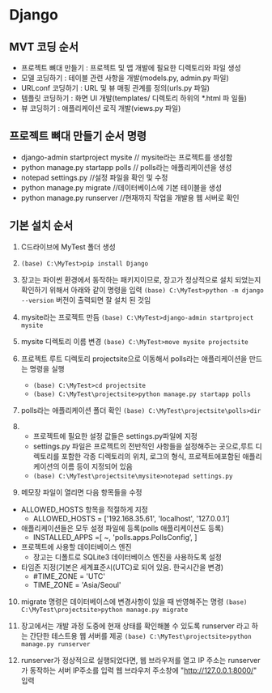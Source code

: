# Django
## MVT 코딩 순서
- 프로젝트 뼈대 만들기 : 프로젝트 및 앱 개발에 필요한 디렉토리와 파일
생성
- 모델 코딩하기 : 테이블 관련 사항을 개발(models.py, admin.py 파일)
- URLconf 코딩하기 : URL 및 뷰 매핑 관계를 정의(urls.py 파일)
- 템플릿 코딩하기 : 화면 UI 개발(templates/ 디렉토리 하위의 *.html 파
일들)
- 뷰 코딩하기 : 애플리케이션 로직 개발(views.py 파일)

## 프로젝트 뼈대 만들기 순서 명령
- django-admin startproject mysite // mysite라는 프로젝트를 생성함
- python manage.py startapp polls // polls라는 애플리케이션을 생성
- notepad settings.py //설정 파일을 확인 및 수정
- python manage.py migrate //데이터베이스에 기본 테이블을 생성
- python manage.py runserver //현재까지 작업을 개발용 웹 서버로
확인

## 기본 설치 순서

1. C드라이브에 MyTest 폴더 생성

2. `(base) C:\MyTest>pip install Django`

3. 장고는 파이썬 환경에서 동작하는 패키지이므로, 장고가 정상적으로 설치
되었는지 확인하기 위해서 아래와 같이 명령을 입력
`(base) C:\MyTest>python -m django --version`
버전이 출력되면 잘 설치 된 것임

4. mysite라는 프로젝트 만듬
`(base) C:\MyTest>django-admin startproject mysite`

5. mysite 디렉토리 이름 변경
`(base) C:\MyTest>move mysite projectsite`

6. 프로젝트 루트 디렉토리 projectsite으로 이동해서 polls라는 애플리케이션을 만드는 명령을 실행
   - `(base) C:\MyTest>cd projectsite`
   - `(base) C:\MyTest\projectsite>python manage.py startapp polls`

7. polls라는 애플리케이션 폴더 확인
`(base) C:\MyTest\projectsite\polls>dir`

8. 
   - 프로젝트에 필요한 설정 값들은 settings.py파일에 지정
   - settings.py 파일은 프로젝트의 전반적인 사항들을 설정해주는 곳으로,루트 디렉토리를 포함한 각종 디렉토리의 위치, 로그의 형식, 프로젝트에포함된 애플리케이션의 이름 등이 지정되어 있음
   - `(base) C:\MyTest\projectsite\mysite>notepad settings.py`

9. 메모장 파일이 열리면 다음 항목들을 수정
- ALLOWED_HOSTS 항목을 적절하게 지정
    - ALLOWED_HOSTS = ['192.168.35.61', 'localhost', '127.0.0.1’]
- 애플리케이션들은 모두 설정 파일에 등록(polls 애플리케이션도 등록)
    - INSTALLED_APPS =[ ~, 'polls.apps.PollsConfig’, ]
- 프로젝트에 사용할 데이터베이스 엔진
    - 장고는 디폴트로 SQLite3 데이터베이스 엔진을 사용하도록 설정
- 타임존 지정(기본은 세계표준시(UTC)로 되어 있음. 한국시간을 변경)
    - #TIME_ZONE = 'UTC'
    - TIME_ZONE = 'Asia/Seoul'

10. migrate 명령은 데이터베이스에 변경사항이 있을 때 반영해주는 명령
`(base) C:\MyTest\projectsite>python manage.py migrate`

11.  장고에서는 개발 과정 도중에 현재 상태를 확인해볼 수 있도록 runserver
라고 하는 간단한 테스트용 웹 서버를 제공
`(base) C:\MyTest\projectsite>python manage.py runserver`

12. runserver가 정상적으로 실행되었다면, 웹 브라우저를 열고 IP 주소는 runserver가 동작하는 서버 IP주소를 입력
웹 브라우저 주소창에 "http://127.0.0.1:8000/" 입력

